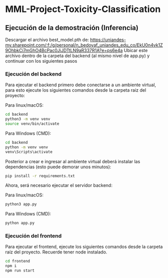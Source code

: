# MML-Project-Toxicity-Classification


## Ejecución de la demostración (Inferencia)

Descargar el archivo best_model.pth de: https://uniandes-my.sharepoint.com/:f:/g/personal/n_bedoyaf_uniandes_edu_co/EkU0n4vk1Z9OhbkCi7mGhO4BcPac0JiJDTtLN9aR337R1A?e=ps6e4a
Ubicar este archivo dentro de la carpeta del backend (al mismo nivel de app.py) y continuar con los siguientes pasos

### Ejecución del backend

Para ejecutar el backend primero debe conectarse a un ambiente virtual, para esto ejecute los siguientes comandos desde la carpeta raiz del proyecto:

Para linux/macOS:
```bash
cd backend
python3 -m venv venv
source venv/bin/activate
```

Para Windows (CMD):
```bash
cd backend
python -m venv venv
venv\Scripts\activate
```

Posterior a crear e ingresar al ambiente virtual deberá instalar las dependencias (esto puede demorar unos minutos):
```bash
pip install -r requirements.txt
```

Ahora, será necesario ejecutar el servidor backend:

Para linux/macOS:
```bash
python3 app.py
```

Para Windows (CMD):
```bash
python app.py
```

### Ejecución del frontend

Para ejecutar el frontend, ejecute los siguientes comandos desde la carpeta raíz del proyecto. Recuerde tener node instalado.

```bash
cd frontend
npm i
npm run start
```
